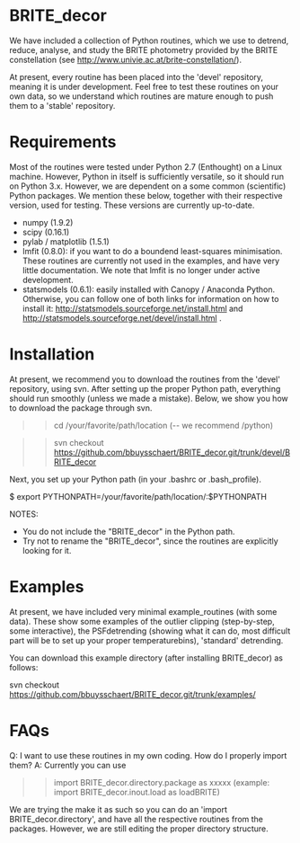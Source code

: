 # BRITE_decor
We have included a collection of Python routines, which we use to detrend, reduce, analyse, and study the BRITE photometry provided by the BRITE constellation (see http://www.univie.ac.at/brite-constellation/).

At present, every routine has been placed into the 'devel' repository, meaning it is under development.  Feel free to test these routines on your own data, so we understand which routines are mature enough to push them to a 'stable' repository.

# Requirements
Most of the routines were tested under Python 2.7 (Enthought) on a Linux machine.  However, Python in itself is sufficiently versatile, so it should run on Python 3.x.  However, we are dependent on a some common (scientific) Python packages.  We mention these below, together with their respective version, used for testing.  These versions are currently up-to-date.
- numpy (1.9.2)
- scipy (0.16.1)
- pylab / matplotlib (1.5.1)
- lmfit (0.8.0): if you want to do a boundend least-squares minimisation.  These routines are currently not used in the examples, and have very little documentation.  We note that lmfit is no longer under active development.
- statsmodels (0.6.1): easily installed with Canopy / Anaconda Python. Otherwise, you can follow one of both links for information on how to install it: http://statsmodels.sourceforge.net/install.html and http://statsmodels.sourceforge.net/devel/install.html .
 
# Installation
At present, we recommend you to download the routines from the 'devel' repository, using svn. After setting up the proper Python path, everything should run smoothly (unless we made a mistake). Below, we show you how to download the package through svn.

>> cd /your/favorite/path/location (-- we recommend /python)

>> svn checkout https://github.com/bbuysschaert/BRITE_decor.git/trunk/devel/BRITE_decor

Next, you set up your Python path (in your .bashrc or .bash_profile).

$ export PYTHONPATH=/your/favorite/path/location/:$PYTHONPATH

NOTES:
- You do not include the "BRITE_decor" in the Python path.
- Try not to rename the "BRITE_decor", since the routines are explicitly looking for it.


# Examples
At present, we have included very minimal example_routines (with some data).  These show some examples of the outlier clipping (step-by-step, some interactive), the PSFdetrending (showing what it can do, most difficult part will be to set up your proper temperaturebins), 'standard' detrending.

You can download this example directory (after installing BRITE_decor) as follows:

svn checkout https://github.com/bbuysschaert/BRITE_decor.git/trunk/examples/

# FAQs

Q: I want to use these routines in my own coding.  How do I properly import them?
A: Currently you can use 

>> import BRITE_decor.directory.package as xxxxx (example: import BRITE_decor.inout.load as loadBRITE)

We are trying the make it as such so you can do an 'import BRITE_decor.directory', and have all the respective routines from the packages.  However, we are still editing the proper directory structure.